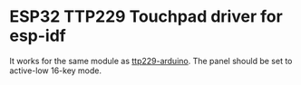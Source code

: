 # ESP32 TTP229 Touchpad driver for esp-idf

It works for the same module as [ttp229-arduino](https://github.com/arduino12/ttp229-arduino). The panel should be set to active-low 16-key mode.
